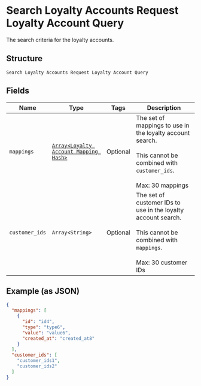 
# Search Loyalty Accounts Request Loyalty Account Query

The search criteria for the loyalty accounts.

## Structure

`Search Loyalty Accounts Request Loyalty Account Query`

## Fields

| Name | Type | Tags | Description |
|  --- | --- | --- | --- |
| `mappings` | [`Array<Loyalty Account Mapping Hash>`](/doc/models/loyalty-account-mapping.md) | Optional | The set of mappings to use in the loyalty account search.<br><br>This cannot be combined with `customer_ids`.<br><br>Max: 30 mappings |
| `customer_ids` | `Array<String>` | Optional | The set of customer IDs to use in the loyalty account search.<br><br>This cannot be combined with `mappings`.<br><br>Max: 30 customer IDs |

## Example (as JSON)

```json
{
  "mappings": [
    {
      "id": "id4",
      "type": "type6",
      "value": "value6",
      "created_at": "created_at8"
    }
  ],
  "customer_ids": [
    "customer_ids1",
    "customer_ids2"
  ]
}
```

